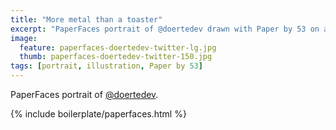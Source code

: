 ```yaml
---
title: "More metal than a toaster"
excerpt: "PaperFaces portrait of @doertedev drawn with Paper by 53 on an iPad."
image: 
  feature: paperfaces-doertedev-twitter-lg.jpg
  thumb: paperfaces-doertedev-twitter-150.jpg
tags: [portrait, illustration, Paper by 53]
---
```


PaperFaces portrait of [@doertedev](http://twitter.com/doertedev).

{% include boilerplate/paperfaces.html %}